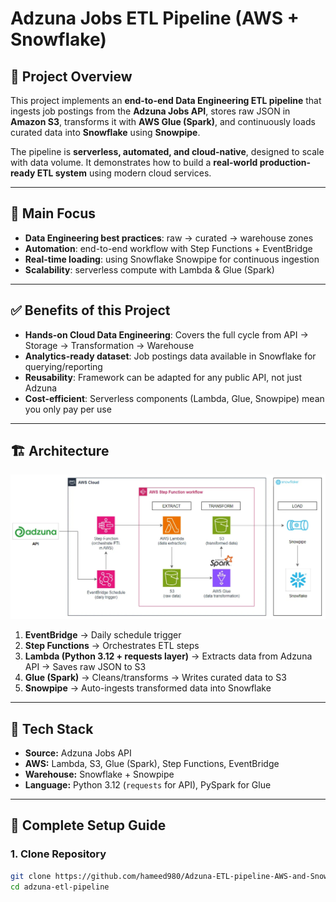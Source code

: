 # Adzuna Jobs ETL Pipeline (AWS + Snowflake)

## 📌 Project Overview
This project implements an **end-to-end Data Engineering ETL pipeline** that ingests job postings from the **Adzuna Jobs API**, stores raw JSON in **Amazon S3**, transforms it with **AWS Glue (Spark)**, and continuously loads curated data into **Snowflake** using **Snowpipe**.

The pipeline is **serverless, automated, and cloud-native**, designed to scale with data volume. It demonstrates how to build a **real-world production-ready ETL system** using modern cloud services.

---

## 🎯 Main Focus
- **Data Engineering best practices**: raw → curated → warehouse zones  
- **Automation**: end-to-end workflow with Step Functions + EventBridge  
- **Real-time loading**: using Snowflake Snowpipe for continuous ingestion  
- **Scalability**: serverless compute with Lambda & Glue (Spark)  

---

## ✅ Benefits of this Project
- **Hands-on Cloud Data Engineering**: Covers the full cycle from API → Storage → Transformation → Warehouse  
- **Analytics-ready dataset**: Job postings data available in Snowflake for querying/reporting  
- **Reusability**: Framework can be adapted for any public API, not just Adzuna  
- **Cost-efficient**: Serverless components (Lambda, Glue, Snowpipe) mean you only pay per use  

---

## 🏗️ Architecture

![Architecture Diagram](./architecture.webp)

1. **EventBridge** → Daily schedule trigger  
2. **Step Functions** → Orchestrates ETL steps  
3. **Lambda (Python 3.12 + requests layer)** → Extracts data from Adzuna API → Saves raw JSON to S3  
4. **Glue (Spark)** → Cleans/transforms → Writes curated data to S3  
5. **Snowpipe** → Auto-ingests transformed data into Snowflake  

---

## 🧰 Tech Stack
- **Source:** Adzuna Jobs API  
- **AWS:** Lambda, S3, Glue (Spark), Step Functions, EventBridge  
- **Warehouse:** Snowflake + Snowpipe  
- **Language:** Python 3.12 (`requests` for API), PySpark for Glue  

---

## 🚀 Complete Setup Guide

### 1. Clone Repository
```bash
git clone https://github.com/hameed980/Adzuna-ETL-pipeline-AWS-and-Snowflake.git
cd adzuna-etl-pipeline
